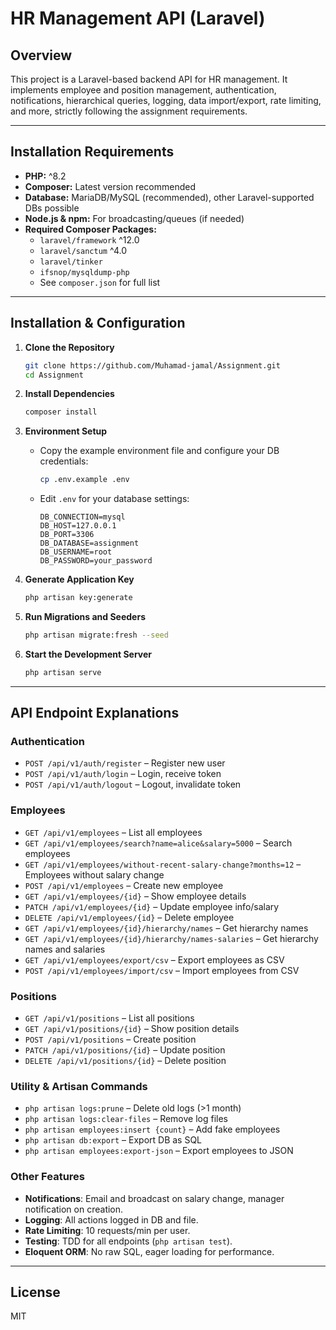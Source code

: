 # HR Management API (Laravel)

## Overview

This project is a Laravel-based backend API for HR management. It implements employee and position management, authentication, notifications, hierarchical queries, logging, data import/export, rate limiting, and more, strictly following the assignment requirements.

---

## Installation Requirements

- **PHP:** ^8.2
- **Composer:** Latest version recommended
- **Database:** MariaDB/MySQL (recommended), other Laravel-supported DBs possible
- **Node.js & npm:** For broadcasting/queues (if needed)
- **Required Composer Packages:**
  - `laravel/framework` ^12.0
  - `laravel/sanctum` ^4.0
  - `laravel/tinker`
  - `ifsnop/mysqldump-php`
  - See `composer.json` for full list

---

## Installation & Configuration

1. **Clone the Repository**
   ```bash
   git clone https://github.com/Muhamad-jamal/Assignment.git
   cd Assignment
   ```

2. **Install Dependencies**
   ```bash
   composer install
   ```

3. **Environment Setup**
   - Copy the example environment file and configure your DB credentials:
     ```bash
     cp .env.example .env
     ```
   - Edit `.env` for your database settings:
     ```
     DB_CONNECTION=mysql
     DB_HOST=127.0.0.1
     DB_PORT=3306
     DB_DATABASE=assignment
     DB_USERNAME=root
     DB_PASSWORD=your_password
     ```

5. **Generate Application Key**
   ```bash
   php artisan key:generate
   ```

6. **Run Migrations and Seeders**
   ```bash
   php artisan migrate:fresh --seed
   ```

7. **Start the Development Server**
   ```bash
   php artisan serve
   ```

---
## API Endpoint Explanations

### Authentication

- `POST /api/v1/auth/register` – Register new user
- `POST /api/v1/auth/login` – Login, receive token
- `POST /api/v1/auth/logout` – Logout, invalidate token

### Employees

- `GET /api/v1/employees` – List all employees
- `GET /api/v1/employees/search?name=alice&salary=5000` – Search employees
- `GET /api/v1/employees/without-recent-salary-change?months=12` – Employees without salary change
- `POST /api/v1/employees` – Create new employee
- `GET /api/v1/employees/{id}` – Show employee details
- `PATCH /api/v1/employees/{id}` – Update employee info/salary
- `DELETE /api/v1/employees/{id}` – Delete employee
- `GET /api/v1/employees/{id}/hierarchy/names` – Get hierarchy names
- `GET /api/v1/employees/{id}/hierarchy/names-salaries` – Get hierarchy names and salaries
- `GET /api/v1/employees/export/csv` – Export employees as CSV
- `POST /api/v1/employees/import/csv` – Import employees from CSV

### Positions

- `GET /api/v1/positions` – List all positions
- `GET /api/v1/positions/{id}` – Show position details
- `POST /api/v1/positions` – Create position
- `PATCH /api/v1/positions/{id}` – Update position
- `DELETE /api/v1/positions/{id}` – Delete position

### Utility & Artisan Commands

- `php artisan logs:prune` – Delete old logs (>1 month)
- `php artisan logs:clear-files` – Remove log files
- `php artisan employees:insert {count}` – Add fake employees
- `php artisan db:export` – Export DB as SQL
- `php artisan employees:export-json` – Export employees to JSON

### Other Features

- **Notifications**: Email and broadcast on salary change, manager notification on creation.
- **Logging**: All actions logged in DB and file.
- **Rate Limiting**: 10 requests/min per user.
- **Testing**: TDD for all endpoints (`php artisan test`).
- **Eloquent ORM**: No raw SQL, eager loading for performance.

---

## License

MIT
